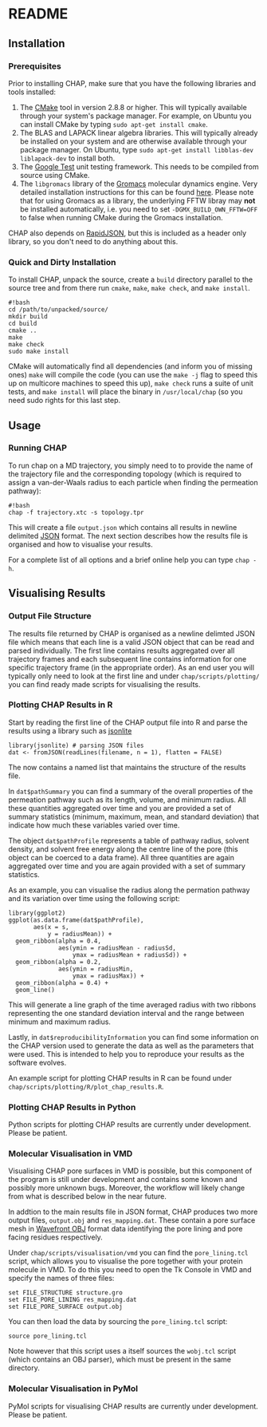 # README #

## Installation ##

### Prerequisites ###

Prior to installing CHAP, make sure that you have the following libraries and tools installed:

1. The [CMake](https://cmake.org/) tool in version 2.8.8 or higher. This will 
typically available through your system's package manager. For example, on 
Ubuntu you can install CMake by typing `sudo apt-get install cmake`.
2. The BLAS and LAPACK linear algebra libraries. This will typically already be
installed on your system and are otherwise available through your package 
manager. On Ubuntu, type `sudo apt-get install libblas-dev liblapack-dev` to
install both.
3. The [Google Test](https://github.com/google/googletest) unit testing 
framework. This needs to be compiled from source using CMake.
4. The `libgromacs` library of the [Gromacs](http://www.gromacs.org/) molecular 
dynamics engine. Very detailed installation instructions for this can be found
[here](http://manual.gromacs.org/documentation/2016.3/install-guide/index.html).
Please note that for using Gromacs as a library, the underlying FFTW libray 
may **not** be installed automatically, i.e. you need to set
`-DGMX_BUILD_OWN_FFTW=OFF` to false when running CMake during the Gromacs 
installation.

CHAP also depends on [RapidJSON](http://rapidjson.org/), but this is included
as a header only library, so you don't need to do anything about this.


### Quick and Dirty Installation ###

To install CHAP, unpack the source, create a `build` directory parallel to the
source tree and from there run `cmake`, `make`, `make check`, and 
`make install`.

~~~
#!bash
cd /path/to/unpacked/source/
mkdir build
cd build
cmake ..
make
make check
sudo make install
~~~

CMake will automatically find all dependencies (and inform you of missing ones)
`make` will compile the code (you can use the `make -j` flag to speed this up 
on multicore machines to speed this up), `make check` runs a suite of unit 
tests, and `make install` will place the binary in `/usr/local/chap` (so you
need sudo rights for this last step.


## Usage ##

### Running CHAP ###

To run chap on a MD trajectory, you simply need to to provide the name of the
trajectory file and the corresponding topology (which is required to assign
a van-der-Waals radius to each particle when finding the permeation pathway):

```
#!bash
chap -f trajectory.xtc -s topology.tpr
```

This will create a file `output.json` which contains all results in newline
delimited [JSON](http://www.json.org/) format. The next section describes how
the results file is organised and how to visualise your results.

For a complete list of all options and a brief online help you can type 
`chap -h`.


## Visualising Results ##

### Output File Structure ###

The results file returned by CHAP is organised as a newline delimted JSON file
which means that each line is a valid JSON object that can be read and parsed
individually. The first line contains results aggregated over all trajectory
frames and each subsequent line contains information for one specific 
trajectory frame (in the appropriate order). As an end user you will typically 
only need to look at the first line and under `chap/scripts/plotting/` you can 
find ready made scripts for visualising the results.

### Plotting CHAP Results in R ###

Start by reading the first line of the CHAP output file into R and parse the 
results using a library such as 
[jsonlite](https://cran.r-project.org/web/packages/jsonlite/index.html)

~~~
library(jsonlite) # parsing JSON files
dat <- fromJSON(readLines(filename, n = 1), flatten = FALSE)
~~~

The now contains a named list that maintains the structure of the results file.

In `dat$pathSummary` you can find a summary of the overall properties of the
permeation pathway such as its length, volume, and minimum radius. All these
quantities aggregated over time and you are provided a set of summary 
statistics (minimum, maximum, mean, and standard deviation) that indicate how 
much these variables varied over time.

The object `dat$pathProfile` represents a table of pathway radius, solvent
density, and solvent free energy along the centre line of the pore (this object
can be coerced to a data frame). All three quantities are again aggregated 
over time and you are again provided with a set of summary statistics.

As an example, you can visualise the radius along the permation pathway and its
variation over time using the following script:
~~~
library(ggplot2)
ggplot(as.data.frame(dat$pathProfile),
       aes(x = s,
           y = radiusMean)) +
  geom_ribbon(alpha = 0.4,
              aes(ymin = radiusMean - radiusSd,
                  ymax = radiusMean + radiusSd)) +
  geom_ribbon(alpha = 0.2,
              aes(ymin = radiusMin,
                  ymax = radiusMax)) +
  geom_ribbon(alpha = 0.4) +
  geom_line()
~~~
This will generate a line graph of the time averaged radius with two ribbons
representing the one standard deviation interval and the range between minimum
and maximum radius. 

Lastly, in `dat$reproducibilityInformation` you can find some information on 
the CHAP version used to generate the data as well as the parameters that were
used. This is intended to help you to reproduce your results as the software
evolves.

An example script for plotting CHAP results in R can be found under 
`chap/scripts/plotting/R/plot_chap_results.R`. 


### Plotting CHAP Results in Python ###

Python scripts for plotting CHAP results are currently under development. 
Please be patient.


### Molecular Visualisation in VMD ###

Visualising CHAP pore surfaces in VMD is possible, but this component of the
program is still under development and contains some known and possibly 
more unknown bugs. Moreover, the workflow will likely change from what
is described below in the near future.

In addtion to the main results file in JSON format, CHAP produces two more
output files, `output.obj` and `res_mapping.dat`. These contain a pore 
surface mesh in 
[Wavefront OBJ](https://en.wikipedia.org/wiki/Wavefront_.obj_file) format
data identifying the pore lining and pore facing residues respectively.

Under `chap/scripts/visualisation/vmd` you can find the `pore_lining.tcl`
script, which allows you to visualise the pore together with your protein 
molecule in VMD. To do this you need to open the Tk Console in VMD and 
specify the names of three files:

~~~
set FILE_STRUCTURE structure.gro
set FILE_PORE_LINING res_mapping.dat
set FILE_PORE_SURFACE output.obj
~~~

You can then load the data by sourcing the `pore_lining.tcl` script:

~~~
source pore_lining.tcl
~~~

Note however that this script uses a itself sources the `wobj.tcl` script
(which contains an OBJ parser), which must be present in the same directory.


### Molecular Visualisation in PyMol ###

PyMol scripts for visualising CHAP results are currently under development.
Please be patient.
